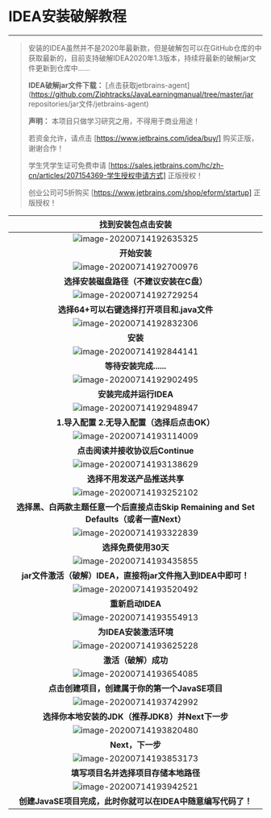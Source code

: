 # IDEA安装破解教程

------

> 安装的IDEA虽然并不是2020年最新款，但是破解包可以在GitHub仓库的中获取最新的，目前支持破解IDEA2020年1.3版本，持续将最新的破解jar文件更新到仓库中......
>
> **IDEA破解jar文件下载：** [点击获取jetbrains-agent](https://github.com/Ziphtracks/JavaLearningmanual/tree/master/jar repositories/jar文件/jetbrains-agent)
>
> **声明：** 本项目只做学习研究之用，不得用于商业用途！
>
> 若资金允许，请点击 [https://www.jetbrains.com/idea/buy/] 购买正版，谢谢合作！
>
> 学生凭学生证可免费申请 [https://sales.jetbrains.com/hc/zh-cn/articles/207154369-学生授权申请方式] 正版授权！
>
> 创业公司可5折购买 [https://www.jetbrains.com/shop/eform/startup] 正版授权！

|                      找到安装包点击安装                      |
| :----------------------------------------------------------: |
| ![image-20200714192635325](https://gitee.com/Ziphtracks/Figurebed/raw/master/img/1/20200714192638.png) |
|                         **开始安装**                         |
| ![image-20200714192700976](https://gitee.com/Ziphtracks/Figurebed/raw/master/img/1/20200714192702.png) |
|           **选择安装磁盘路径（不建议安装在C盘）**            |
| ![image-20200714192729254](https://gitee.com/Ziphtracks/Figurebed/raw/master/img/1/20200714192731.png) |
|          **选择64+可以右键选择打开项目和.java文件**          |
| ![image-20200714192832306](https://gitee.com/Ziphtracks/Figurebed/raw/master/img/1/20200714192833.png) |
|                           **安装**                           |
| ![image-20200714192844141](https://gitee.com/Ziphtracks/Figurebed/raw/master/img/1/20200714192846.png) |
|                    **等待安装完成......**                    |
| ![image-20200714192902495](https://gitee.com/Ziphtracks/Figurebed/raw/master/img/1/20200714192904.png) |
|                    **安装完成并运行IDEA**                    |
| ![image-20200714192948947](https://gitee.com/Ziphtracks/Figurebed/raw/master/img/1/20200714192950.png) |
|         **1.导入配置 2.无导入配置（选择后点击OK）**          |
| ![image-20200714193114009](https://gitee.com/Ziphtracks/Figurebed/raw/master/img/1/20200714193115.png) |
|               **点击阅读并接收协议后Continue**               |
| ![image-20200714193138629](https://gitee.com/Ziphtracks/Figurebed/raw/master/img/1/20200714193201.png) |
|                 **选择不用发送产品推送共享**                 |
| ![image-20200714193252102](https://gitee.com/Ziphtracks/Figurebed/raw/master/img/1/20200714193253.png) |
| **选择黑、白两款主题任意一个后直接点击Skip Remaining and Set Defaults（或者一直Next）** |
| ![image-20200714193322839](https://gitee.com/Ziphtracks/Figurebed/raw/master/img/1/20200714193324.png) |
|                     **选择免费使用30天**                     |
| ![image-20200714193435855](https://gitee.com/Ziphtracks/Figurebed/raw/master/img/1/20200714193437.png) |
| **jar文件激活（破解）IDEA，直接将jar文件拖入到IDEA中即可！** |
| ![image-20200714193520492](https://gitee.com/Ziphtracks/Figurebed/raw/master/img/1/20200714193522.png) |
|                       **重新启动IDEA**                       |
| ![image-20200714193554913](https://gitee.com/Ziphtracks/Figurebed/raw/master/img/1/20200714193557.png) |
|                    **为IDEA安装激活环境**                    |
| ![image-20200714193625228](https://gitee.com/Ziphtracks/Figurebed/raw/master/img/1/20200714193626.png) |
|                     **激活（破解）成功**                     |
| ![image-20200714193654085](https://gitee.com/Ziphtracks/Figurebed/raw/master/img/1/20200714193656.png) |
|        **点击创建项目，创建属于你的第一个JavaSE项目**        |
| ![image-20200714193742992](https://gitee.com/Ziphtracks/Figurebed/raw/master/img/1/20200714193744.png) |
|       **选择你本地安装的JDK（推荐JDK8）并Next下一步**        |
| ![image-20200714193820480](https://gitee.com/Ziphtracks/Figurebed/raw/master/img/1/20200714193822.png) |
|                       **Next，下一步**                       |
| ![image-20200714193853173](https://gitee.com/Ziphtracks/Figurebed/raw/master/img/1/20200714193855.png) |
|             **填写项目名并选择项目存储本地路径**             |
| ![image-20200714193942521](https://gitee.com/Ziphtracks/Figurebed/raw/master/img/1/20200714193944.png) |
| **创建JavaSE项目完成，此时你就可以在IDEA中随意编写代码了！** |

